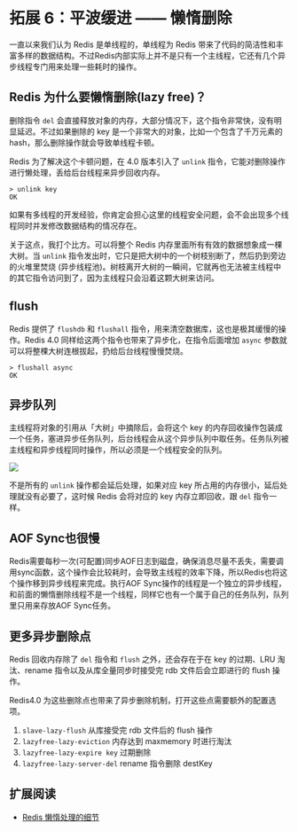 # 拓展 6：平波缓进 —— 懒惰删除

一直以来我们认为 Redis 是单线程的，单线程为 Redis 带来了代码的简洁性和丰富多样的数据结构。不过Redis内部实际上并不是只有一个主线程，它还有几个异步线程专门用来处理一些耗时的操作。

## Redis 为什么要懒惰删除(lazy free)？

删除指令 `del` 会直接释放对象的内存，大部分情况下，这个指令非常快，没有明显延迟。不过如果删除的 key 是一个非常大的对象，比如一个包含了千万元素的 hash，那么删除操作就会导致单线程卡顿。

Redis 为了解决这个卡顿问题，在 4.0 版本引入了 `unlink` 指令，它能对删除操作进行懒处理，丢给后台线程来异步回收内存。
```
> unlink key
OK
```
如果有多线程的开发经验，你肯定会担心这里的线程安全问题，会不会出现多个线程同时并发修改数据结构的情况存在。

关于这点，我打个比方。可以将整个 Redis 内存里面所有有效的数据想象成一棵大树。当 `unlink` 指令发出时，它只是把大树中的一个树枝别断了，然后扔到旁边的火堆里焚烧 (异步线程池)。树枝离开大树的一瞬间，它就再也无法被主线程中的其它指令访问到了，因为主线程只会沿着这颗大树来访问。

## flush
Redis 提供了 `flushdb` 和 `flushall` 指令，用来清空数据库，这也是极其缓慢的操作。Redis 4.0 同样给这两个指令也带来了异步化，在指令后面增加 `async` 参数就可以将整棵大树连根拔起，扔给后台线程慢慢焚烧。

```
> flushall async
OK
```

## 异步队列
主线程将对象的引用从「大树」中摘除后，会将这个 key 的内存回收操作包装成一个任务，塞进异步任务队列，后台线程会从这个异步队列中取任务。任务队列被主线程和异步线程同时操作，所以必须是一个线程安全的队列。

![](https://user-gold-cdn.xitu.io/2018/8/2/164fa17ba5f2d88e?w=771&h=138&f=png&s=18045)

不是所有的 `unlink` 操作都会延后处理，如果对应 key 所占用的内存很小，延后处理就没有必要了，这时候 Redis 会将对应的 key 内存立即回收，跟 `del` 指令一样。

## AOF Sync也很慢
Redis需要每秒一次(可配置)同步AOF日志到磁盘，确保消息尽量不丢失，需要调用sync函数，这个操作会比较耗时，会导致主线程的效率下降，所以Redis也将这个操作移到异步线程来完成。执行AOF Sync操作的线程是一个独立的异步线程，和前面的懒惰删除线程不是一个线程，同样它也有一个属于自己的任务队列，队列里只用来存放AOF Sync任务。

## 更多异步删除点
Redis 回收内存除了 `del` 指令和 `flush` 之外，还会存在于在 key 的过期、LRU 淘汰、rename 指令以及从库全量同步时接受完 rdb 文件后会立即进行的 flush 操作。

Redis4.0 为这些删除点也带来了异步删除机制，打开这些点需要额外的配置选项。
1. `slave-lazy-flush`  从库接受完 rdb 文件后的 flush 操作
2. `lazyfree-lazy-eviction` 内存达到 maxmemory 时进行淘汰
3. `lazyfree-lazy-expire key` 过期删除
4. `lazyfree-lazy-server-del` rename 指令删除 destKey

## 扩展阅读
 - [Redis 懒惰处理的细节](https://yq.aliyun.com/articles/205504)